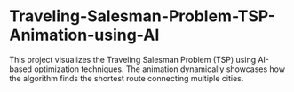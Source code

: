 # Traveling-Salesman-Problem-TSP-Animation-using-AI
This project visualizes the Traveling Salesman Problem (TSP) using AI-based optimization techniques. The animation dynamically showcases how the algorithm finds the shortest route connecting multiple cities.
